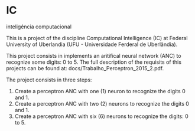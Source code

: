# IC
inteligência computacional

This is a project of the discipline Computational Intelligence (IC) at Federal University of Uberlandia (UFU - Universidade Ferderal de Uberlândia). 

This project consists in implements an aritifical neural network (ANC) to recognize some digits: 0 to 5. The full description of the requisits of this projects can be found at: docs/Trabalho_Perceptron_2015_2.pdf.

The project consists in three steps:
1. Create a perceptron ANC with one (1) neuron to recognize the digits 0 and 1.
2. Create a perceptron ANC with two (2) neurons to recognize the digits 0 and 1.
3. Create a perceptron ANC with six (6) neurons to recognize the digits: 0 to 5.


